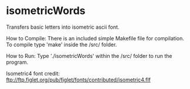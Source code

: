 # isometricWords
Transfers basic letters into isometric ascii font.

How to Compile:
There is an included simple Makefile file for compilation. To compile type 'make' inside the /src/ folder.

How to Run:
Type './isometricWords' within the /src/ folder to run the program.




Isometric4 font credit: ftp://ftp.figlet.org/pub/figlet/fonts/contributed/isometric4.flf
